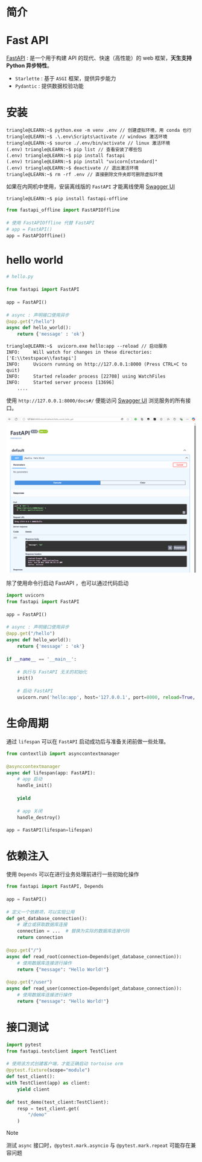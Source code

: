 # 简介


# Fast API

[FastAPI](https://fastapi.tiangolo.com/zh/) : 是一个用于构建 API 的现代、快速（高性能）的 web 框架，**天生支持 Python 异步特性**。

- `Starlette` : 基于 `ASGI` 框架，提供异步能力
- `Pydantic` : 提供数据校验功能


# 安装

```term
triangle@LEARN:~$ python.exe -m venv .env // 创建虚拟环境，用 conda 也行
triangle@LEARN:~$ .\.env\Scripts\activate // windows 激活环境
triangle@LEARN:~$ source ./.env/bin/activate // linux 激活环境
(.env) triangle@LEARN:~$ pip list // 查看安装了哪些包
(.env) triangle@LEARN:~$ pip install fastapi
(.env) triangle@LEARN:~$ pip install "uvicorn[standard]"
(.env) triangle@LEARN:~$ deactivate // 退出激活环境
triangle@LEARN:~$ rm -rf .env // 直接删除文件夹即可删除虚拟环境
```

如果在内网机中使用，安装离线版的 `FastAPI` 才能离线使用 [Swagger UI](https://swagger.io/tools/swagger-ui/)

```term
triangle@LEARN:~$ pip install fastapi-offline
```

```python
from fastapi_offline import FastAPIOffline

# 使用 FastAPIOffline 代替 FastAPI
# app = FastAPI()
app = FastAPIOffline()
```


# hello world


```python
# hello.py

from fastapi import FastAPI

app = FastAPI()

# async : 声明接口使用异步
@app.get("/hello")
async def hello_world():
    return {'message' : 'ok'}
```

```term
triangle@LEARN:~$  uvicorn.exe hello:app --reload // 启动服务
INFO:     Will watch for changes in these directories: ['E:\\testspace\\fastapi']
INFO:     Uvicorn running on http://127.0.0.1:8000 (Press CTRL+C to quit)
INFO:     Started reloader process [22708] using WatchFiles
INFO:     Started server process [13696]
    ....
```

使用 `http://127.0.0.1:8000/docs#/` 便能访问 [Swagger UI](https://swagger.io/tools/swagger-ui/) 浏览服务的所有接口。

![alt](../../image/fastapi/swagger.png)



除了使用命令行启动 FastAPI ，也可以通过代码启动

```python
import uvicorn
from fastapi import FastAPI

app = FastAPI()

# async : 声明接口使用异步
@app.get("/hello")
async def hello_world():
    return {'message' : 'ok'}

if __name__ == '__main__':

    # 执行与 FastAPI 无关的初始化
    init()

    # 启动 FastAPI
    uvicorn.run('hello:app', host='127.0.0.1', port=8000, reload=True, workers=1)

```

# 生命周期

通过 `lifespan` 可以在 `FastAPI` 启动成功后与准备关闭前做一些处理。


```python
from contextlib import asynccontextmanager

@asynccontextmanager
async def lifespan(app: FastAPI):
    # app 启动
    handle_init()

    yield

    # app 关闭
    handle_destroy()

app = FastAPI(lifespan=lifespan)
```

# 依赖注入

使用 `Depends` 可以在进行业务处理前进行一些初始化操作

```python
from fastapi import FastAPI, Depends

app = FastAPI()

# 定义一个依赖项，可以实现公用
def get_database_connection():
    # 建立或获取数据库连接
    connection = ...  # 替换为实际的数据库连接代码
    return connection

@app.get("/")
async def read_root(connection=Depends(get_database_connection)):
    # 使用数据库连接进行操作
    return {"message": "Hello World!"}

@app.get("/user")
async def read_user(connection=Depends(get_database_connection)):
    # 使用数据库连接进行操作
    return {"message": "Hello World!"}

```

# 接口测试

```python
import pytest
from fastapi.testclient import TestClient

# 使用该方式创建客户端，才能正确启动 tortoise orm
@pytest.fixture(scope="module")
def test_client():
with TestClient(app) as client:
    yield client

def test_demo(test_client:TestClient):
    resp = test_client.get(
        "/demo"
    ) 
```

> [!note]
> 测试 `async` 接口时，`@pytest.mark.asyncio` 与 `@pytest.mark.repeat` 可能存在兼容问题
